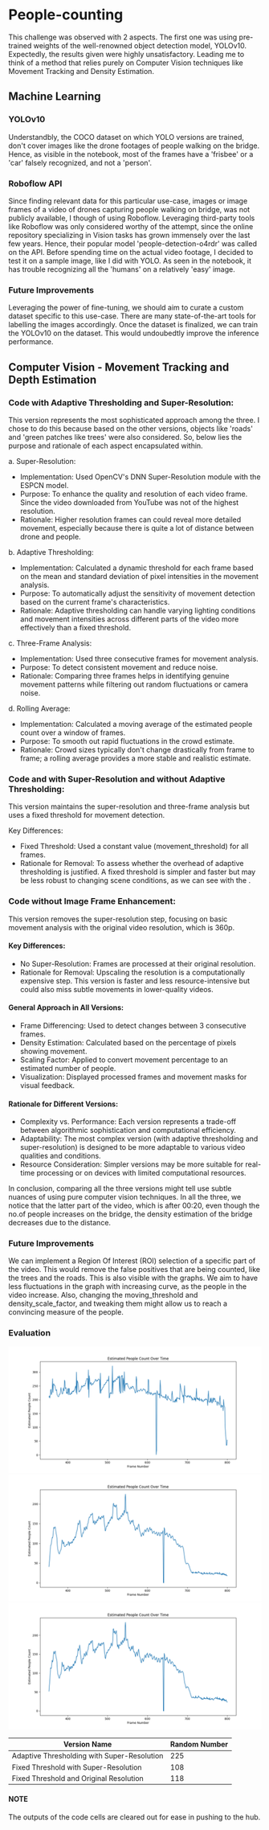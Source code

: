 # People-counting

This challenge was observed with 2 aspects. The first one was using pre-trained weights of the well-renowned object detection model, YOLOv10. Expectedly, the results given were highly unsatisfactory. Leading me to think of a method that relies purely on Computer Vision techniques like Movement Tracking and Density Estimation.


## Machine Learning
### YOLOv10

Understandbly, the COCO dataset on which YOLO versions are trained, don't cover images like the drone footages of people walking on the bridge. Hence, as visible in the notebook, most of the frames have a 'frisbee' or a 'car' falsely recognized, and not a 'person'.

### Roboflow API

Since finding relevant data for this particular use-case, images or image frames of a video of drones capturing people walking on bridge, was not publicly available, I though of using Roboflow. Leveraging third-party tools like Roboflow was only considered worthy of the attempt, since the online repository specializing in Vision tasks has grown immensely over the last few years. Hence, their popular model 'people-detection-o4rdr' was called on the API. Before spending time on the actual video footage, I decided to test it on a sample image, like I did with YOLO. As seen in the notebook, it has trouble recognizing all the 'humans' on a relatively 'easy' image.

### Future Improvements

Leveraging the power of fine-tuning, we should aim to curate a custom dataset specific to this use-case. There are many state-of-the-art tools for labelling the images accordingly. Once the dataset is finalized, we can train the YOLOv10 on the dataset. This would undoubedtly improve the inference performance.

## Computer Vision - Movement Tracking and Depth Estimation
### Code with Adaptive Thresholding and Super-Resolution:

This version represents the most sophisticated approach among the three. I chose to do this because based on the other versions, objects like 'roads' and 'green patches like trees' were also considered. So, below lies the purpose and rationale of each aspect encapsulated within.

a. Super-Resolution:
- Implementation: Used OpenCV's DNN Super-Resolution module with the ESPCN model.
- Purpose: To enhance the quality and resolution of each video frame. Since the video downloaded from YouTube was not of the highest resolution.
- Rationale: Higher resolution frames can could reveal more detailed movement, especially because there is quite a lot of distance between drone and people.

b. Adaptive Thresholding:
- Implementation: Calculated a dynamic threshold for each frame based on the mean and standard deviation of pixel intensities in the movement analysis.
- Purpose: To automatically adjust the sensitivity of movement detection based on the current frame's characteristics.
- Rationale: Adaptive thresholding can handle varying lighting conditions and movement intensities across different parts of the video more effectively than a fixed threshold.

c. Three-Frame Analysis:
- Implementation: Used three consecutive frames for movement analysis.
- Purpose: To detect consistent movement and reduce noise.
- Rationale: Comparing three frames helps in identifying genuine movement patterns while filtering out random fluctuations or camera noise.

d. Rolling Average:
- Implementation: Calculated a moving average of the estimated people count over a window of frames.
- Purpose: To smooth out rapid fluctuations in the crowd estimate.
- Rationale: Crowd sizes typically don't change drastically from frame to frame; a rolling average provides a more stable and realistic estimate.

### Code and with Super-Resolution and without Adaptive Thresholding:

This version maintains the super-resolution and three-frame analysis but uses a fixed threshold for movement detection.

Key Differences:
- Fixed Threshold: Used a constant value (movement_threshold) for all frames.
- Rationale for Removal: To assess whether the overhead of adaptive thresholding is justified. A fixed threshold is simpler and faster but may be less robust to changing scene conditions, as we can see with the .

### Code without Image Frame Enhancement:

This version removes the super-resolution step, focusing on basic movement analysis with the original video resolution, which is 360p.

#### Key Differences:
- No Super-Resolution: Frames are processed at their original resolution.
- Rationale for Removal: Upscaling the resolution is a computationally expensive step. This version is faster and less resource-intensive but could also miss subtle movements in lower-quality videos.

#### General Approach in All Versions:
- Frame Differencing: Used to detect changes between 3 consecutive frames.
- Density Estimation: Calculated based on the percentage of pixels showing movement.
- Scaling Factor: Applied to convert movement percentage to an estimated number of people.
- Visualization: Displayed processed frames and movement masks for visual feedback.

#### Rationale for Different Versions:
- Complexity vs. Performance: Each version represents a trade-off between algorithmic sophistication and computational efficiency.
- Adaptability: The most complex version (with adaptive thresholding and super-resolution) is designed to be more adaptable to various video qualities and conditions.
- Resource Consideration: Simpler versions may be more suitable for real-time processing or on devices with limited computational resources.

In conclusion, comparing all the three versions might tell use subtle nuances of using pure computer vision techniques. In all the three, we notice that the latter part of the video, which is after 00:20, even though the no.of people increases on the bridge, the density estimation of the bridge decreases due to the distance. 

### Future Improvements

We can implement a Region Of Interest (ROI) selection of a specific part of the video. This would remove the false positives that are being counted, like the trees and the roads. This is also visible with the graphs. We aim to have less fluctuations in the graph with increasing curve, as the people in the video increase. Also, changing the moving_threshold and density_scale_factor, and tweaking them might allow us to reach a convincing measure of the people.

### Evaluation
![graph1](People_count-Time.png)
![graph2](People_count-Time_Fixed_Threshold.png)
![graph3](People_count-Time_No_Enhancement_and_Fixed_Threshold.png)

| Version Name| Random Number |
|---------------------------------------------|---------------|
| Adaptive Thresholding with Super-Resolution | 225 |
| Fixed Threshold with Super-Resolution | 108 |
| Fixed Threshold and Original Resolution | 118 |

#### NOTE
The outputs of the code cells are cleared out for ease in pushing to the hub.
